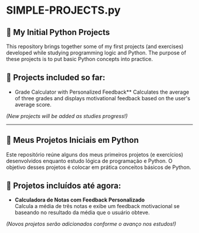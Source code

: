 # SIMPLE-PROJECTS.py

## 🎯 My Initial Python Projects

This repository brings together some of my first projects (and exercises) developed while studying programming logic and Python.
The purpose of these projects is to put basic Python concepts into practice.

## 📌 Projects included so far:

- Grade Calculator with Personalized Feedback** 
 Calculates the average of three grades and displays motivational feedback based on the user's average score.

*(New projects will be added as studies progress!)*

---

## 🎯 Meus Projetos Iniciais em Python

Este repositório reúne alguns dos meus primeiros projetos (e exercícios) desenvolvidos enquanto estudo lógica de programação e Python.
O objetivo desses projetos é colocar em prática conceitos básicos de Python.

## 📌 Projetos incluídos até agora:

- **Calculadora de Notas com Feedback Personalizado**  
  Calcula a média de três notas e exibe um feedback motivacional se baseando no resultado da média que o usuário obteve.


*(Novos projetos serão adicionados conforme o avanço nos estudos!)*
